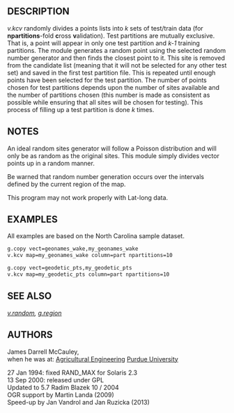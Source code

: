 ## DESCRIPTION

*v.kcv* randomly divides a points lists into *k* sets of test/train data
(for **npartitions**-fold **c**ross **v**alidation). Test partitions are
mutually exclusive. That is, a point will appear in only one test
partition and *k-1* training partitions. The module generates a random
point using the selected random number generator and then finds the
closest point to it. This site is removed from the candidate list
(meaning that it will not be selected for any other test set) and saved
in the first test partition file. This is repeated until enough points
have been selected for the test partition. The number of points chosen
for test partitions depends upon the number of sites available and the
number of partitions chosen (this number is made as consistent as
possible while ensuring that all sites will be chosen for testing). This
process of filling up a test partition is done *k* times.

## NOTES

An ideal random sites generator will follow a Poisson distribution and
will only be as random as the original sites. This module simply divides
vector points up in a random manner.

Be warned that random number generation occurs over the intervals
defined by the current region of the map.

This program may not work properly with Lat-long data.

## EXAMPLES

All examples are based on the North Carolina sample dataset.

```sh
g.copy vect=geonames_wake,my_geonames_wake
v.kcv map=my_geonames_wake column=part npartitions=10
```

```sh
g.copy vect=geodetic_pts,my_geodetic_pts
v.kcv map=my_geodetic_pts column=part npartitions=10
```

## SEE ALSO

*[v.random](v.random.md), [g.region](g.region.md)*

## AUTHORS

James Darrell McCauley,  
when he was at: [Agricultural
Engineering](http://ABE.www.ecn.purdue.edu/ABE/) [Purdue
University](http://www.purdue.edu/)

27 Jan 1994: fixed RAND_MAX for Solaris 2.3  
13 Sep 2000: released under GPL  
Updated to 5.7 Radim Blazek 10 / 2004  
OGR support by Martin Landa (2009)  
Speed-up by Jan Vandrol and Jan Ruzicka (2013)
